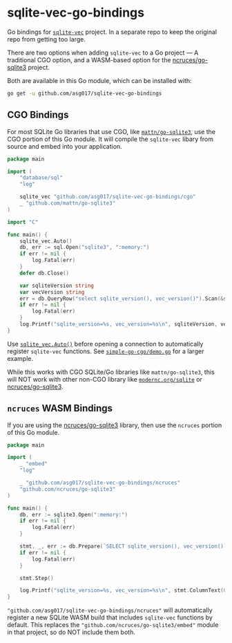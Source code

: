 # sqlite-vec-go-bindings

Go bindings for [`sqlite-vec`](https://github.com/asg017/sqlite-vec) project. In a separate repo to keep the original repo from getting too large.

There are two options when adding `sqlite-vec` to a Go project — A traditional CGO option, and a WASM-based option for the [ncruces/go-sqlite3](https://github.com/ncruces/go-sqlite3) project.

Both are available in this Go module, which can be installed with:

```bash
go get -u github.com/asg017/sqlite-vec-go-bindings
```

## CGO Bindings

For most SQLite Go libraries that use CGO, like [`mattn/go-sqlite3`](https://github.com/mattn/go-sqlite3), use the CGO portion of this Go module. It will compile the `sqlite-vec` libary from source and embed into your application.

```go
package main

import (
	"database/sql"
	"log"

	sqlite_vec "github.com/asg017/sqlite-vec-go-bindings/cgo"
	_ "github.com/mattn/go-sqlite3"
)

import "C"

func main() {
	sqlite_vec.Auto()
	db, err := sql.Open("sqlite3", ":memory:")
	if err != nil {
		log.Fatal(err)
	}
	defer db.Close()

	var sqliteVersion string
	var vecVersion string
	err = db.QueryRow("select sqlite_version(), vec_version()").Scan(&sqliteVersion, &vecVersion)
	if err != nil {
		log.Fatal(err)
	}
	log.Printf("sqlite_version=%s, vec_version=%s\n", sqliteVersion, vecVersion)
}
```

Use [`sqlite_vec.Auto()`](#TODO) before opening a connection to automatically register `sqlite-vec` functions. See [`simple-go-cgo/demo.go`](#TODO) for a larger example.

While this works with CGO SQLite/Go libraries like `mattn/go-sqlite3`, this will NOT work with other non-CGO library like [`modernc.org/sqlite`](https://pkg.go.dev/modernc.org/sqlite) or [ncruces/go-sqlite3](https://github.com/ncruces/go-sqlite3).

## `ncruces` WASM Bindings

If you are using the [ncruces/go-sqlite3](https://github.com/ncruces/go-sqlite3) library, then use the `ncruces` portion of this Go module.

```go
package main

import (
	_ "embed"
	"log"

	_ "github.com/asg017/sqlite-vec-go-bindings/ncruces"
	"github.com/ncruces/go-sqlite3"
)

func main() {
	db, err := sqlite3.Open(":memory:")
	if err != nil {
		log.Fatal(err)
	}

	stmt, _, err := db.Prepare(`SELECT sqlite_version(), vec_version()`)
	if err != nil {
		log.Fatal(err)
	}

	stmt.Step()

	log.Printf("sqlite_version=%s, vec_version=%s\n", stmt.ColumnText(0), stmt.ColumnText(1))
}

```

`"github.com/asg017/sqlite-vec-go-bindings/ncruces"` will automatically register a new SQLite WASM build that includes `sqlite-vec` functions by default. This replaces the `"github.com/ncruces/go-sqlite3/embed"` module in that project, so do NOT include them both.
